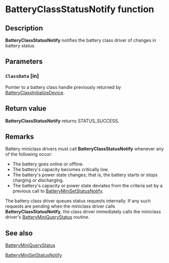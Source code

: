 # BatteryClassStatusNotify function

## Description

**BatteryClassStatusNotify** notifies the battery class driver of changes in battery status.

## Parameters

### `ClassData` [in]

Pointer to a battery class handle previously returned by [BatteryClassInitializeDevice](https://learn.microsoft.com/windows/desktop/api/batclass/nf-batclass-batteryclassinitializedevice).

## Return value

**BatteryClassStatusNotify** returns STATUS_SUCCESS.

## Remarks

Battery miniclass drivers must call **BatteryClassStatusNotify** whenever any of the following occur:

* The battery goes online or offline.
* The battery's capacity becomes critically low.
* The battery's power state changes; that is, the battery starts or stops charging or discharging.
* The battery's capacity or power state deviates from the criteria set by a previous call to [BatteryMiniSetStatusNotify](https://learn.microsoft.com/windows/desktop/api/batclass/nc-batclass-bclass_set_status_notify_callback).

The battery class driver queues status requests internally. If any such requests are pending when the miniclass driver calls **BatteryClassStatusNotify**, the class driver immediately calls the miniclass driver's [BatteryMiniQueryStatus](https://learn.microsoft.com/windows/desktop/api/batclass/nc-batclass-bclass_query_status_callback) routine.

## See also

[BatteryMiniQueryStatus](https://learn.microsoft.com/windows/desktop/api/batclass/nc-batclass-bclass_query_status_callback)

[BatteryMiniSetStatusNotify](https://learn.microsoft.com/windows/desktop/api/batclass/nc-batclass-bclass_set_status_notify_callback)
